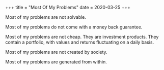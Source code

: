 +++
title = "Most Of My Problems"
date = 2020-03-25
+++

Most of my problems are not solvable.

Most of my problems do not come with a money back guarantee.

Most of my problems are not cheap. They are investment products. They contain a portfolio, with values and returns fluctuating on a daily basis.

Most of my problems are not created by society.

Most of my problems are generated from within.